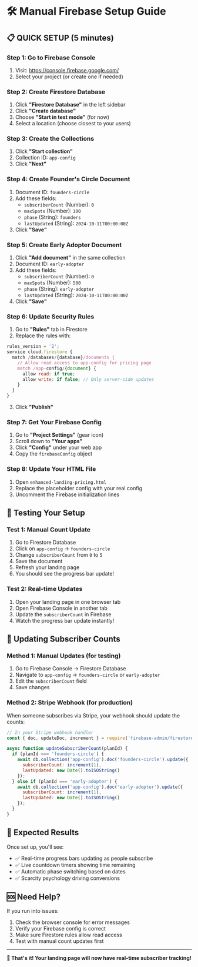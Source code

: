 # 🛠️ Manual Firebase Setup Guide

## 📋 QUICK SETUP (5 minutes)

### Step 1: Go to Firebase Console
1. Visit: https://console.firebase.google.com/
2. Select your project (or create one if needed)

### Step 2: Create Firestore Database
1. Click **"Firestore Database"** in the left sidebar
2. Click **"Create database"**
3. Choose **"Start in test mode"** (for now)
4. Select a location (choose closest to your users)

### Step 3: Create the Collections
1. Click **"Start collection"**
2. Collection ID: `app-config`
3. Click **"Next"**

### Step 4: Create Founder's Circle Document
1. Document ID: `founders-circle`
2. Add these fields:
   - `subscriberCount` (Number): `0`
   - `maxSpots` (Number): `100`
   - `phase` (String): `founders`
   - `lastUpdated` (String): `2024-10-11T00:00:00Z`
3. Click **"Save"**

### Step 5: Create Early Adopter Document
1. Click **"Add document"** in the same collection
2. Document ID: `early-adopter`
3. Add these fields:
   - `subscriberCount` (Number): `0`
   - `maxSpots` (Number): `500`
   - `phase` (String): `early-adopter`
   - `lastUpdated` (String): `2024-10-11T00:00:00Z`
4. Click **"Save"**

### Step 6: Update Security Rules
1. Go to **"Rules"** tab in Firestore
2. Replace the rules with:
```javascript
rules_version = '2';
service cloud.firestore {
  match /databases/{database}/documents {
    // Allow read access to app-config for pricing page
    match /app-config/{document} {
      allow read: if true;
      allow write: if false; // Only server-side updates
    }
  }
}
```
3. Click **"Publish"**

### Step 7: Get Your Firebase Config
1. Go to **"Project Settings"** (gear icon)
2. Scroll down to **"Your apps"**
3. Click **"Config"** under your web app
4. Copy the `firebaseConfig` object

### Step 8: Update Your HTML File
1. Open `enhanced-landing-pricing.html`
2. Replace the placeholder config with your real config
3. Uncomment the Firebase initialization lines

## 🧪 Testing Your Setup

### Test 1: Manual Count Update
1. Go to Firestore Database
2. Click on `app-config` → `founders-circle`
3. Change `subscriberCount` from `0` to `5`
4. Save the document
5. Refresh your landing page
6. You should see the progress bar update!

### Test 2: Real-time Updates
1. Open your landing page in one browser tab
2. Open Firebase Console in another tab
3. Update the `subscriberCount` in Firebase
4. Watch the progress bar update instantly!

## 🔄 Updating Subscriber Counts

### Method 1: Manual Updates (for testing)
1. Go to Firebase Console → Firestore Database
2. Navigate to `app-config` → `founders-circle` or `early-adopter`
3. Edit the `subscriberCount` field
4. Save changes

### Method 2: Stripe Webhook (for production)
When someone subscribes via Stripe, your webhook should update the counts:

```javascript
// In your Stripe webhook handler
const { doc, updateDoc, increment } = require('firebase-admin/firestore');

async function updateSubscriberCount(planId) {
  if (planId === 'founders-circle') {
    await db.collection('app-config').doc('founders-circle').update({
      subscriberCount: increment(1),
      lastUpdated: new Date().toISOString()
    });
  } else if (planId === 'early-adopter') {
    await db.collection('app-config').doc('early-adopter').update({
      subscriberCount: increment(1),
      lastUpdated: new Date().toISOString()
    });
  }
}
```

## 🎯 Expected Results

Once set up, you'll see:
- ✅ Real-time progress bars updating as people subscribe
- ✅ Live countdown timers showing time remaining
- ✅ Automatic phase switching based on dates
- ✅ Scarcity psychology driving conversions

## 🆘 Need Help?

If you run into issues:
1. Check the browser console for error messages
2. Verify your Firebase config is correct
3. Make sure Firestore rules allow read access
4. Test with manual count updates first

---

**🎉 That's it! Your landing page will now have real-time subscriber tracking!**

